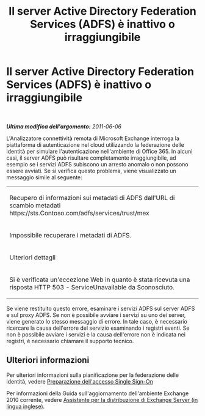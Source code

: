 ﻿---
title: Il server Active Directory Federation Services (ADFS) è inattivo o irraggiungibile
TOCTitle: Il server Active Directory Federation Services (ADFS) è inattivo o irraggiungibile
ms:assetid: 0e1b8934-b061-4763-b735-704b58dabeb5
ms:mtpsurl: https://technet.microsoft.com/it-it/library/Hh241329(v=EXCHG.80)
ms:contentKeyID: 42607541
ms.date: 10/25/2013
mtps_version: v=EXCHG.80
_tocRel: dd439364(v=exchg.80)/toc.json
ms.translationtype: HT
---

# Il server Active Directory Federation Services (ADFS) è inattivo o irraggiungibile

 

_**Ultima modifica dell'argomento:** 2011-06-06_

L'Analizzatore connettività remota di Microsoft Exchange interroga la piattaforma di autenticazione nel cloud utilizzando la federazione delle identità per simulare l'autenticazione nell'ambiente di Office 365. In alcuni casi, il server ADFS può risultare completamente irraggiungibile, ad esempio se i servizi ADFS subiscono un arresto anomalo o non possono essere avviati. Se si verifica questo problema, viene visualizzato un messaggio simile al seguente:


<table>
<colgroup>
<col style="width: 100%" />
</colgroup>
<tbody>
<tr class="odd">
<td><p>Recupero di informazioni sui metadati di ADFS dall'URL di scambio metadati https://sts.Contoso.com/adfs/services/trust/mex</p></td>
</tr>
<tr class="even">
<td><p>Impossibile recuperare i metadati di ADFS.</p></td>
</tr>
<tr class="odd">
<td><p>Ulteriori dettagli</p></td>
</tr>
<tr class="even">
<td><p>Si è verificata un'eccezione Web in quanto è stata ricevuta una risposta HTTP 503 - ServiceUnavailable da Sconosciuto.</p></td>
</tr>
</tbody>
</table>


Se viene restituito questo errore, esaminare i servizi ADFS sul server ADFS e sul proxy ADFS. Se non è possibile avviare i servizi su uno dei server, viene generato lo stesso messaggio di errore. In tale caso, è necessario ricercare la causa dell'errore del servizio esaminando i registri eventi. Se non è possibile avviare i servizi e la causa dell'errore non è indicata nei registri, è necessario chiamare il supporto tecnico.

## Ulteriori informazioni

Per ulteriori informazioni sulla pianificazione per la federazione delle identità, vedere [Preparazione dell'accesso Single Sign-On](http://onlinehelp.microsoft.com/it-it/office365-enterprises/ff652540.aspx)

Per informazioni della Guida sull'aggiornamento dell'ambiente Exchange 2010 corrente, vedere [Assistente per la distribuzione di Exchange Server (in lingua inglese)](http://technet.microsoft.com/it-it/exdeploy2010/default.aspx).

